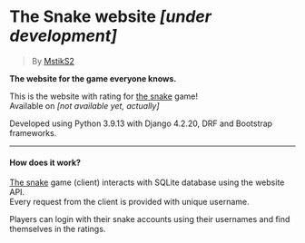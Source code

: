 # The Snake website *[under development]*
> By [MstikS2](https://github.com/MstikS2 'GitHub')

**The website for the game everyone knows.**

This is the website with rating for [the snake](https://github.com/MstikS2/the_snake) game!\
Available on *[not available yet, actually]*

Developed using Python 3.9.13 with Django 4.2.20, DRF and Bootstrap frameworks.

---

#### How does it work?

[The snake](https://github.com/MstikS2/the_snake) game (client) interacts with SQLite database
using the website API.\
Every request from the client is provided with unique username.

Players can login with their snake accounts using their usernames and find themselves in the ratings.
